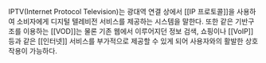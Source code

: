 IPTV(Internet Protocol Television)는 광대역 연결 상에서 [[IP 프로토콜]]을 사용하여 소비자에게 디지털 텔레비전 서비스를 제공하는 시스템을 말한다. 또한 같은 기반구조를 이용하는 [[VOD]]는 물론 기존 웹에서 이루어지던 정보 검색, 쇼핑이나 [[VoIP]] 등과 같은 [[인터넷]] 서비스를 부가적으로 제공할 수 있게 되어 사용자와의 활발한 상호작용이 가능하다.